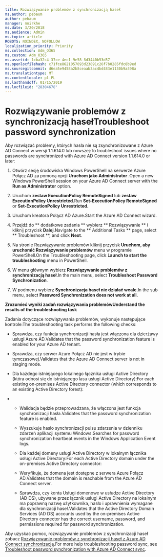```yaml
---
title: Rozwiązywanie problemów z synchronizacją haseł
ms.author: pebaum
author: pebaum
manager: mnirkhe
ms.date: 3/20/2018
ms.audience: Admin
ms.topic: article
ROBOTS: NOINDEX, NOFOLLOW
localization_priority: Priority
ms.collection: Adm_O365
ms.custom: Adm_O365
ms.assetid: 1cba32c4-37ce-4ec1-9e58-8d3440b53d57
ms.openlocfilehash: c71fce8621057093d23891c26f7b0285fdc8b9ed
ms.sourcegitcommit: d6ea5e9458a2b8ceaab3ac4bd483e1130b9a398a
ms.translationtype: MT
ms.contentlocale: pl-PL
ms.lasthandoff: 01/15/2019
ms.locfileid: "28304678"
---
```

# <a name="troubleshoot-password-synchronization"></a><span data-ttu-id="60b61-102">Rozwiązywanie problemów z synchronizacją haseł</span><span class="sxs-lookup"><span data-stu-id="60b61-102">Troubleshoot password synchronization</span></span>

<span data-ttu-id="60b61-103">Aby rozwiązać problemy, których hasła nie są zsynchronizowane z Azure AD Connect w wersji 1.1.614.0 lub nowszej:</span><span class="sxs-lookup"><span data-stu-id="60b61-103">To troubleshoot issues where no passwords are synchronized with Azure AD Connect version 1.1.614.0 or later:</span></span>
  
1. <span data-ttu-id="60b61-104">Otwórz sesję środowiska Windows PowerShell na serwerze Azure Połącz AD za pomocą opcji **Uruchom jako Administrator** .</span><span class="sxs-lookup"><span data-stu-id="60b61-104">Open a new Windows PowerShell session on your Azure AD Connect server with the **Run as Administrator** option.</span></span> 
    
2. <span data-ttu-id="60b61-105">Uruchom **zestaw ExecutionPolicy RemoteSigned** lub **zestaw ExecutionPolicy Unrestricted**.</span><span class="sxs-lookup"><span data-stu-id="60b61-105">Run **Set-ExecutionPolicy RemoteSigned** or **Set-ExecutionPolicy Unrestricted**.</span></span> 
    
3. <span data-ttu-id="60b61-106">Uruchom kreatora Połącz AD Azure.</span><span class="sxs-lookup"><span data-stu-id="60b61-106">Start the Azure AD Connect wizard.</span></span>
    
4. <span data-ttu-id="60b61-107">Przejdź do \*\* dodatkowe zadania \*\* wybierz \*\* Rozwiązywanie \*\* i kliknij przycisk **Dalej**.</span><span class="sxs-lookup"><span data-stu-id="60b61-107">Navigate to the \*\* Additional Tasks \*\* page, select \*\* Troubleshoot \*\*, and click **Next**.</span></span> 
    
5. <span data-ttu-id="60b61-108">Na stronie Rozwiązywanie problemów kliknij przycisk **Uruchom, aby uruchomić Rozwiązywanie problemów** menu w programie PowerShell.</span><span class="sxs-lookup"><span data-stu-id="60b61-108">On the Troubleshooting page, click **Launch to start the troubleshooting** menu in PowerShell.</span></span> 
    
6. <span data-ttu-id="60b61-109">W menu głównym wybierz **Rozwiązywanie problemów z synchronizacją haseł**.</span><span class="sxs-lookup"><span data-stu-id="60b61-109">In the main menu, select **Troubleshoot Password Synchronization**.</span></span> 
    
7. <span data-ttu-id="60b61-110">W podmenu wybierz **Synchronizacja haseł nie działać wcale**.</span><span class="sxs-lookup"><span data-stu-id="60b61-110">In the sub menu, select **Password Synchronization does not work at all**.</span></span> 
    
 <span data-ttu-id="60b61-111">**Zrozumieć wyniki zadań rozwiązywania problemów**</span><span class="sxs-lookup"><span data-stu-id="60b61-111">**Understand the results of the troubleshooting task**</span></span>
  
<span data-ttu-id="60b61-112">Zadania dotyczące rozwiązywania problemów, wykonuje następujące kontrole:</span><span class="sxs-lookup"><span data-stu-id="60b61-112">The troubleshooting task performs the following checks:</span></span>
  
- <span data-ttu-id="60b61-113">Sprawdza, czy funkcja synchronizacji hasła jest włączona dla dzierżawy usługi Azure AD.</span><span class="sxs-lookup"><span data-stu-id="60b61-113">Validates that the password synchronization feature is enabled for your Azure AD tenant.</span></span>
    
- <span data-ttu-id="60b61-114">Sprawdza, czy serwer Azure Połącz AD nie jest w trybie tymczasowej.</span><span class="sxs-lookup"><span data-stu-id="60b61-114">Validates that the Azure AD Connect server is not in staging mode.</span></span>
    
- <span data-ttu-id="60b61-115">Dla każdego istniejącego lokalnego łącznika usługi Active Directory (która odnosi się do istniejącego lasu usługi Active Directory):</span><span class="sxs-lookup"><span data-stu-id="60b61-115">For each existing on-premises Active Directory connector (which corresponds to an existing Active Directory forest):</span></span>
    
- 
  - <span data-ttu-id="60b61-116">Walidacja będzie przeprowadzana, że włączona jest funkcja synchronizacji hasła.</span><span class="sxs-lookup"><span data-stu-id="60b61-116">Validates that the password synchronization feature is enabled.</span></span>
    
  - <span data-ttu-id="60b61-117">Wyszukuje hasło synchronizacji pulsu zdarzenia w dzienniku zdarzeń aplikacji systemu Windows.</span><span class="sxs-lookup"><span data-stu-id="60b61-117">Searches for password synchronization heartbeat events in the Windows Application Event logs.</span></span>
    
  - <span data-ttu-id="60b61-118">Dla każdej domeny usługi Active Directory w lokalnym łącznika usługi Active Directory:</span><span class="sxs-lookup"><span data-stu-id="60b61-118">For each Active Directory domain under the on-premises Active Directory connector:</span></span>
    
  - <span data-ttu-id="60b61-119">Weryfikuje, że domena jest dostępne z serwera Azure Połącz AD.</span><span class="sxs-lookup"><span data-stu-id="60b61-119">Validates that the domain is reachable from the Azure AD Connect server.</span></span>
    
  - <span data-ttu-id="60b61-120">Sprawdza, czy konta Usługi domenowe w usłudze Active Directory (AD DS), używane przez łącznik usługi Active Directory na lokalnym ma poprawną nazwę użytkownika, hasło i uprawnienia wymagane dla synchronizacji haseł.</span><span class="sxs-lookup"><span data-stu-id="60b61-120">Validates that the Active Directory Domain Services (AD DS) accounts used by the on-premises Active Directory connector has the correct username, password, and permissions required for password synchronization.</span></span>
    
<span data-ttu-id="60b61-121">Aby uzyskać pomoc, rozwiązywanie problemów z synchronizacji haseł zobacz [Rozwiązywanie problemów z synchronizacji haseł z Azure AD Connect synchronizacją](https://docs.microsoft.com/en-us/azure/active-directory/connect/active-directory-aadconnectsync-troubleshoot-password-synchronization).</span><span class="sxs-lookup"><span data-stu-id="60b61-121">For more help troubleshooting password sync, see [Troubleshoot password synchronization with Azure AD Connect sync](https://docs.microsoft.com/en-us/azure/active-directory/connect/active-directory-aadconnectsync-troubleshoot-password-synchronization).</span></span>
  

